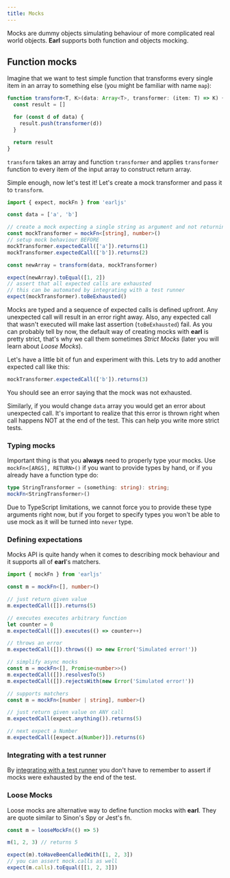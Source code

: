 ```yaml
---
title: Mocks
---
```


Mocks are dummy objects simulating behaviour of more complicated real world objects. **Earl** supports both function and
objects mocking.

## Function mocks

Imagine that we want to test simple function that transforms every single item in an array to something else (you might
be familiar with name `map`):

```typescript
function transform<T, K>(data: Array<T>, transformer: (item: T) => K) {
  const result = []

  for (const d of data) {
    result.push(transformer(d))
  }

  return result
}
```

`transform` takes an array and function `transformer` and applies `transformer` function to every item of the input
array to construct return array.

Simple enough, now let's test it! Let's create a mock transformer and pass it to `transform`.

```typescript
import { expect, mockFn } from 'earljs'

const data = ['a', 'b']

// create a mock expecting a single string as argument and not returning anything
const mockTransformer = mockFn<[string], number>()
// setup mock behaviour BEFORE
mockTransformer.expectedCall(['a']).returns(1)
mockTransformer.expectedCall(['b']).returns(2)

const newArray = transform(data, mockTransformer)

expect(newArray).toEqual([1, 2])
// assert that all expected calls are exhausted
// this can be automated by integrating with a test runner
expect(mockTransformer).toBeExhausted()
```

Mocks are typed and a sequence of expected calls is defined upfront. Any unexpected call will result in an error right
away. Also, any expected call that wasn't executed will make last assertion (`toBeExhausted`) fail. As you can probably
tell by now, the default way of creating mocks with **earl** is pretty strict, that's why we call them sometimes _Strict
Mocks_ (later you will learn about _Loose Mocks_).

Let's have a little bit of fun and experiment with this. Lets try to add another expected call like this:

```typescript
mockTransformer.expectedCall(['b']).returns(3)
```

You should see an error saying that the mock was not exhausted.

Similarly, if you would change `data` array you would get an error about unexpected call. It's important to realize that
this error is thrown right when call happens NOT at the end of the test. This can help you write more strict tests.

### Typing mocks

Important thing is that you **always** need to properly type your mocks. Use `mockFn<[ARGS], RETURN>()` if you want to
provide types by hand, or if you already have a function type do:

```typescript
type StringTransformer = (something: string): string;
mockFn<StringTransformer>()
```

Due to TypeScript limitations, we cannot force you to provide these type arguments right now, but if you forget to
specify types you won't be able to use mock as it will be turned into `never` type.

### Defining expectations

Mocks API is quite handy when it comes to describing mock behaviour and it supports all of **earl**'s matchers.

```typescript
import { mockFn } from 'earljs'

const m = mockFn<[], number>()

// just return given value
m.expectedCall([]).returns(5)

// executes executes arbitrary function
let counter = 0
m.expectedCall([]).executes(() => counter++)

// throws an error
m.expectedCall([]).throws(() => new Error('Simulated error!'))

// simplify async mocks
const m = mockFn<[], Promise<number>>()
m.expectedCall([]).resolvesTo(5)
m.expectedCall([]).rejectsWith(new Error('Simulated error!'))

// supports matchers
const m = mockFn<[number | string], number>()

// just return given value on ANY call
m.expectedCall(expect.anything()).returns(5)

// next expect a Number
m.expectedCall([expect.a(Number)]).returns(6)
```

### Integrating with a test runner

By [integrating with a test runner](./test-runner-integration.md) you don't have to remember to assert if mocks were
exhausted by the end of the test.

### Loose Mocks

Loose mocks are alternative way to define function mocks with **earl**. They are quote similar to Sinon's Spy or Jest's
fn.

```typescript
const m = looseMockFn(() => 5)

m(1, 2, 3) // returns 5

expect(m).toHaveBeenCalledWith([1, 2, 3])
// you can assert mock.calls as well
expect(m.calls).toEqual([[1, 2, 3]])
```
